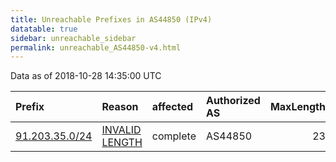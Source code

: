 ```yaml
---
title: Unreachable Prefixes in AS44850 (IPv4)
datatable: true
sidebar: unreachable_sidebar
permalink: unreachable_AS44850-v4.html
---
```


Data as of 2018-10-28 14:35:00 UTC


<div class="datatable-begin"></div>

| Prefix                                                 | Reason                                                                                                   | affected   | Authorized AS   |   MaxLength | Anchor                                         |   unreachable /24s |
|:-------------------------------------------------------|:---------------------------------------------------------------------------------------------------------|:-----------|:----------------|------------:|:-----------------------------------------------|-------------------:|
| [91.203.35.0/24](https://stat.ripe.net/91.203.35.0/24) | [INVALID LENGTH](https://rpki-validator.ripe.net/announcement-preview?asn=AS44850&prefix=91.203.35.0/24) | complete   | AS44850         |          23 | [RIPE](unreachable_RIPE_NCC_RPKI_Root-v4.html) |                  1 |

<div class="datatable-end"></div>